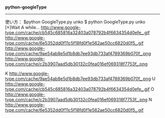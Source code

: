 __python-googleType__ 
***

使い方：
 $python GoogleType.py unko
 $ python GoogleType.py unko
 [*]Wait A while...
 http://www.google-type.com/cache/cb545c685816a32403a078792b4f6634354d0efe_.gif
 http://www.google-type.com/cache/6e5352dd0f11c5f18fd0f1e562ae50cc6820d0f5_.gif
 http://www.google-type.com/cache/9ae54ab8e5d1b8db7ee93db733af4789369b070f_.png
 http://www.google-type.com/cache/c2b3907aad5db30132c0fea016ef069318f7753f_.png
 
 K http://www.google-type.com/cache/9ae54ab8e5d1b8db7ee93db733af4789369b070f_.png
 U http://www.google-type.com/cache/cb545c685816a32403a078792b4f6634354d0efe_.gif
 O http://www.google-type.com/cache/c2b3907aad5db30132c0fea016ef069318f7753f_.png
 N http://www.google-type.com/cache/6e5352dd0f11c5f18fd0f1e562ae50cc6820d0f5_.gif
 
